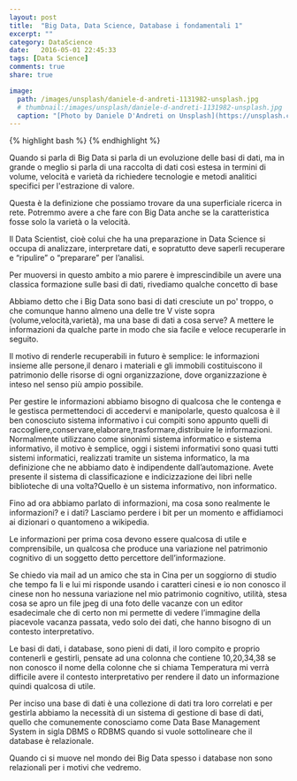 ```yaml
---
layout: post
title:  "Big Data, Data Science, Database i fondamentali 1"
excerpt: ""
category: DataScience
date:   2016-05-01 22:45:33
tags: [Data Science]
comments: true
share: true

image:
  path: /images/unsplash/daniele-d-andreti-1131982-unsplash.jpg
  # thumbnail:/images/unsplash/daniele-d-andreti-1131982-unsplash.jpg
  caption: "[Photo by Daniele D'Andreti on Unsplash](https://unsplash.com/photos/RpHarahftoM?utm_source=unsplash&utm_medium=referral&utm_content=creditCopyText)"
---
```



{% highlight bash %}
{% endhighlight %}

Quando si parla di Big Data si parla di un evoluzione delle basi di dati, ma in grande o meglio si parla di una raccolta di dati così estesa in termini di volume, velocità e varietà da richiedere tecnologie e metodi analitici specifici per l'estrazione di valore.

Questa è la definizione che possiamo trovare da una superficiale ricerca in rete. Potremmo avere a che fare con Big Data anche se la caratteristica fosse solo la varietà o la velocità.

Il Data Scientist, cioè colui che ha una preparazione in Data Science si occupa di analizzare, interpretare dati, e sopratutto deve saperli recuperare e “ripulire” o “preparare” per l’analisi.

Per muoversi in questo ambito a mio parere è imprescindibile un avere una classica formazione sulle basi di dati, rivediamo qualche concetto di base

Abbiamo detto che i Big Data sono basi di dati cresciute un po' troppo, o che comunque hanno almeno una delle tre V viste sopra (volume,velocità,varietà), ma una base di dati a cosa serve? A mettere le informazioni da qualche parte in modo che sia facile e veloce recuperarle in seguito.

Il motivo di renderle recuperabili in futuro è semplice: le informazioni insieme alle persone,il denaro i materiali e gli immobili costituiscono il patrimonio delle risorse di ogni organizzazione, dove organizzazione è inteso nel senso più ampio possibile.

Per gestire le informazioni abbiamo bisogno di qualcosa che le contenga e le gestisca permettendoci di accedervi e manipolarle, questo qualcosa è il ben conosciuto sistema informativo i cui compiti sono appunto quelli di raccogliere,conservare,elaborare,trasformare,distribuire le informazioni. Normalmente utilizzano come sinonimi sistema informatico e sistema informativo, il motivo è semplice, oggi i sistemi informativi sono quasi tutti sistemi informatici, realizzati tramite un sistema informatico, la ma definizione che ne abbiamo dato è indipendente dall’automazione. Avete presente il sistema di classificazione e indicizzazione dei libri nelle biblioteche di una volta?Quello è un sistema informativo, non informatico.

Fino ad ora abbiamo parlato di informazioni, ma cosa sono realmente le informazioni? e i dati? Lasciamo perdere i bit per un momento e affidiamoci ai dizionari o quantomeno a wikipedia.

Le informazioni per prima cosa devono essere qualcosa di utile e comprensibile, un qualcosa che produce una variazione nel patrimonio cognitivo di un soggetto detto percettore dell’informazione.

Se chiedo via mail ad un amico che sta in Cina per un soggiorno di studio che tempo fa li e lui mi risponde usando i caratteri cinesi e io non conosco il cinese non ho nessuna variazione nel mio patrimonio cognitivo, utilità, stesa cosa se apro un file jpeg di una foto delle vacanze con un editor esadecimale che di certo non mi permette di vedere l’immagine della piacevole vacanza passata, vedo solo dei dati, che hanno bisogno di un contesto interpretativo. 

Le basi di dati, i database, sono pieni di dati, il loro compito e proprio contenerli e gestirli, pensate ad una colonna che contiene 10,20,34,38 se non conosco il nome della colonne che si chiama Temperatura mi verrà difficile avere il contesto interpretativo per rendere il dato un informazione quindi qualcosa di utile.

Per inciso una base di dati è una collezione di dati tra loro correlati e per gestirla abbiamo la necessità di un sistema di gestione di base di dati, quello che comunemente conosciamo come Data Base Management System in sigla DBMS o RDBMS quando si vuole sottolineare che il database è relazionale.
 
Quando ci si muove nel mondo dei Big Data spesso i database non sono relazionali per i motivi che vedremo.

